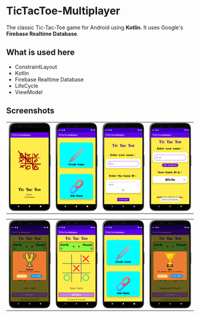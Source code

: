 # TicTacToe-Multiplayer

The classic Tic-Tac-Toe game for Android using __Kotlin__. It uses Google's __Firebase Realtime Database__.

## What is used here

- ConstraintLayout
- Kotlin
- Firebase Realtime Database
- LifeCycle
- ViewModel

## Screenshots

| | | | |
|:----:|:----:|:----:|:----:|
| <img alt="SS_1" src="ScreenShots/4.png"> | <img alt="SS_2" src="ScreenShots/3.png"> | <img alt="SS_3" src="ScreenShots/2.png"> | <img alt="SS_4" src="ScreenShots/1.png"> |

| | | | |
|:----:|:----:|:----:|:----:|
|<img alt="SS_6" src="ScreenShots/6.png"> | <img alt="SS_1" src="ScreenShots/5.png"> | <img alt="SS_2" src="ScreenShots/3.png"> | <img alt="SS_1" src="ScreenShots/7.png"> | 

<!-- 

![Screenshot](ScreenShots/4.png)
![Screenshot](ScreenShots/3.png)
![Screenshot](ScreenShots/2.png)
![Screenshot](ScreenShots/1.png)
![Screenshot](ScreenShots/5.png)
![Screenshot](ScreenShots/6.png)
 -->
